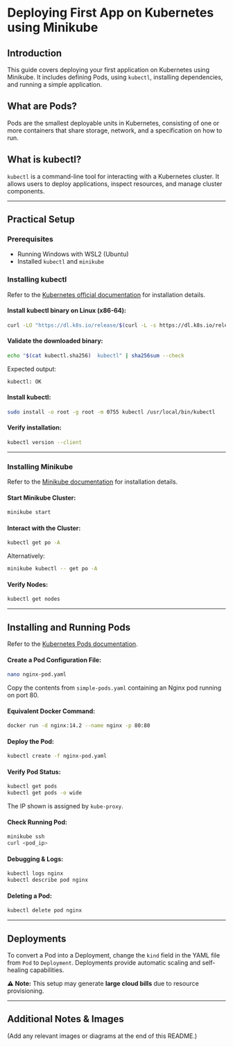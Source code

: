 # Deploying First App on Kubernetes using Minikube

## Introduction
This guide covers deploying your first application on Kubernetes using Minikube. It includes defining Pods, using `kubectl`, installing dependencies, and running a simple application.

## What are Pods?
Pods are the smallest deployable units in Kubernetes, consisting of one or more containers that share storage, network, and a specification on how to run.

## What is kubectl?
`kubectl` is a command-line tool for interacting with a Kubernetes cluster. It allows users to deploy applications, inspect resources, and manage cluster components.

---

## Practical Setup

### Prerequisites
- Running Windows with WSL2 (Ubuntu)
- Installed `kubectl` and `minikube`

### Installing kubectl
Refer to the [Kubernetes official documentation](https://kubernetes.io/releases/download/) for installation details.

#### Install kubectl binary on Linux (x86-64):
```sh
curl -LO "https://dl.k8s.io/release/$(curl -L -s https://dl.k8s.io/release/stable.txt)/bin/linux/amd64/kubectl"
```

#### Validate the downloaded binary:
```sh
echo "$(cat kubectl.sha256)  kubectl" | sha256sum --check
```
Expected output:
```sh
kubectl: OK
```

#### Install kubectl:
```sh
sudo install -o root -g root -m 0755 kubectl /usr/local/bin/kubectl
```

#### Verify installation:
```sh
kubectl version --client
```

---

### Installing Minikube
Refer to the [Minikube documentation](https://minikube.sigs.k8s.io/docs/start/?arch=%2Flinux%2Fx86-64%2Fstable%2Fbinary+download) for installation details.

#### Start Minikube Cluster:
```sh
minikube start
```

#### Interact with the Cluster:
```sh
kubectl get po -A
```
Alternatively:
```sh
minikube kubectl -- get po -A
```

#### Verify Nodes:
```sh
kubectl get nodes
```

---

## Installing and Running Pods

Refer to the [Kubernetes Pods documentation](https://kubernetes.io/docs/concepts/workloads/pods/).

#### Create a Pod Configuration File:
```sh
nano nginx-pod.yaml
```
Copy the contents from `simple-pods.yaml` containing an Nginx pod running on port 80.

#### Equivalent Docker Command:
```sh
docker run -d nginx:14.2 --name nginx -p 80:80
```

#### Deploy the Pod:
```sh
kubectl create -f nginx-pod.yaml
```

#### Verify Pod Status:
```sh
kubectl get pods
kubectl get pods -o wide
```
The IP shown is assigned by `kube-proxy`.

#### Check Running Pod:
```sh
minikube ssh
curl <pod_ip>
```

#### Debugging & Logs:
```sh
kubectl logs nginx
kubectl describe pod nginx
```

#### Deleting a Pod:
```sh
kubectl delete pod nginx
```

---

## Deployments
To convert a Pod into a Deployment, change the `kind` field in the YAML file from `Pod` to `Deployment`. Deployments provide automatic scaling and self-healing capabilities.

**⚠️ Note:** This setup may generate **large cloud bills** due to resource provisioning.

---

## Additional Notes & Images
(Add any relevant images or diagrams at the end of this README.)
